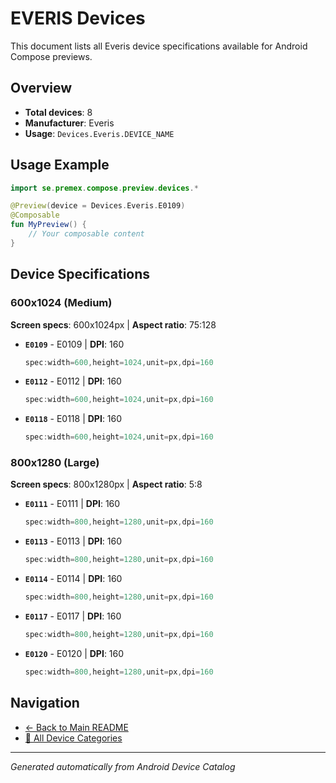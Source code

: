# EVERIS Devices

This document lists all Everis device specifications available for Android Compose previews.

## Overview

- **Total devices**: 8
- **Manufacturer**: Everis
- **Usage**: `Devices.Everis.DEVICE_NAME`

## Usage Example

```kotlin
import se.premex.compose.preview.devices.*

@Preview(device = Devices.Everis.E0109)
@Composable
fun MyPreview() {
    // Your composable content
}
```

## Device Specifications

### 600x1024 (Medium)

**Screen specs**: 600x1024px | **Aspect ratio**: 75:128

- **`E0109`** - E0109 | **DPI**: 160
  ```kotlin
  spec:width=600,height=1024,unit=px,dpi=160
  ```

- **`E0112`** - E0112 | **DPI**: 160
  ```kotlin
  spec:width=600,height=1024,unit=px,dpi=160
  ```

- **`E0118`** - E0118 | **DPI**: 160
  ```kotlin
  spec:width=600,height=1024,unit=px,dpi=160
  ```

### 800x1280 (Large)

**Screen specs**: 800x1280px | **Aspect ratio**: 5:8

- **`E0111`** - E0111 | **DPI**: 160
  ```kotlin
  spec:width=800,height=1280,unit=px,dpi=160
  ```

- **`E0113`** - E0113 | **DPI**: 160
  ```kotlin
  spec:width=800,height=1280,unit=px,dpi=160
  ```

- **`E0114`** - E0114 | **DPI**: 160
  ```kotlin
  spec:width=800,height=1280,unit=px,dpi=160
  ```

- **`E0117`** - E0117 | **DPI**: 160
  ```kotlin
  spec:width=800,height=1280,unit=px,dpi=160
  ```

- **`E0120`** - E0120 | **DPI**: 160
  ```kotlin
  spec:width=800,height=1280,unit=px,dpi=160
  ```

## Navigation

- [← Back to Main README](../../README.md)
- [📱 All Device Categories](../README.md)

---
*Generated automatically from Android Device Catalog*
